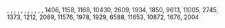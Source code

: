  
, 
, 
, 
, 
, 
, 
, 
, 
, 
, 
, 
1406, 
1158, 
1168, 
10430, 
2609, 
1934, 
1850, 
9613, 
11005, 
2745, 
1373, 
1212, 
2089, 
11576, 
1978, 
1929, 
6588, 
11653, 
10872, 
1676, 
2004